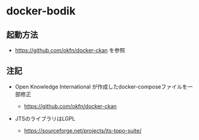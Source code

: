 # docker-bodik

## 起動方法
* https://github.com/okfn/docker-ckan を参照

## 注記
* Open Knowledge International が作成したdocker-composeファイルを一部修正
  * https://github.com/okfn/docker-ckan

* JTSのライブラリはLGPL
  * https://sourceforge.net/projects/jts-topo-suite/
